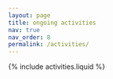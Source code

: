 ```yaml
---
layout: page
title: ongoing activities
nav: true
nav_order: 8
permalink: /activities/
---
```


{% include activities.liquid %}
